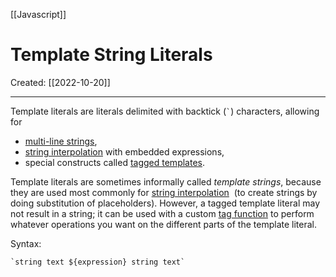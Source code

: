[[Javascript]]

# Template String Literals
Created:  [[2022-10-20]]

---
Template literals are literals delimited with backtick (`` ` ``) characters, 
allowing for 
- [multi-line strings](https://developer.mozilla.org/en-US/docs/Web/JavaScript/Reference/Template_literals#multi-line_strings), 
- [string interpolation](https://developer.mozilla.org/en-US/docs/Web/JavaScript/Reference/Template_literals#string_interpolation) with embedded expressions, 
- special constructs called [tagged templates](https://developer.mozilla.org/en-US/docs/Web/JavaScript/Reference/Template_literals#tagged_templates).

Template literals are sometimes informally called _template strings_, 
because they are used most commonly for [string interpolation](https://developer.mozilla.org/en-US/docs/Web/JavaScript/Reference/Template_literals#string_interpolation) 
(to create strings by doing substitution of placeholders). 
However, a tagged template literal may not result in a string; 
it can be used with a custom [tag function](https://developer.mozilla.org/en-US/docs/Web/JavaScript/Reference/Template_literals#tagged_templates) to perform whatever operations you want on the different parts of the template literal.


Syntax:
```JS
`string text ${expression} string text`
```



